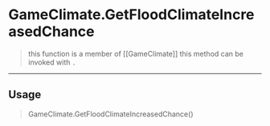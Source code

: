 # GameClimate.GetFloodClimateIncreasedChance
> this function is a member of [[GameClimate]]
> this method can be invoked with `.`
-----
## Usage
> GameClimate.GetFloodClimateIncreasedChance()

